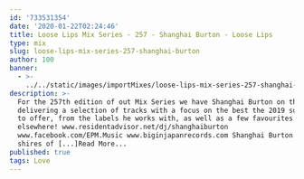 ```yaml
---
id: '733531354'
date: '2020-01-22T02:24:46'
title: Loose Lips Mix Series - 257 - Shanghai Burton - Loose Lips
type: mix
slug: loose-lips-mix-series-257-shanghai-burton
author: 100
banner:
  - >-
    ../../static/images/importMixes/loose-lips-mix-series-257-shanghai-burton/image3194.jpeg
description: >-
  For the 257th edition of out Mix Series we have Shanghai Burton on the helm
  delivering a selection of tracks with a focus on the best the 2019 summer had
  to offer, from the labels he works with, as well as a few favourites from
  elsewhere! www.residentadvisor.net/dj/shanghaiburton
  www.facebook.com/EPM.Music www.biginjapanrecords.com Shanghai Burton left the
  shires of [...]Read More...
published: true
tags: Love
---
```

